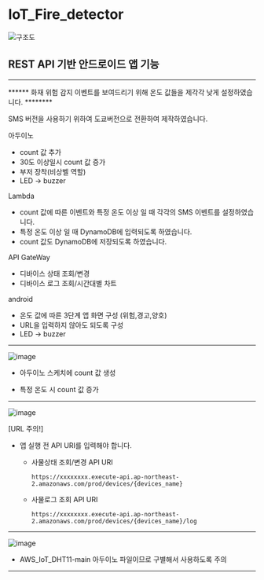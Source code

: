 


# IoT_Fire_detector


![구조도](https://user-images.githubusercontent.com/59923602/144772526-8bfcd58a-5d7b-4604-82b5-8fa39b5b525a.png)






## REST API 기반 안드로이드 앱 기능

------------------------------------------------------------------------------------------------------------
****** 화재 위험 감지 이벤트를 보여드리기 위해 온도 값들을 제각각 낮게 설정하였습니다. ********

SMS 버전을 사용하기 위하여 도쿄버전으로 전환하여 제작하였습니다.

아두이노 
- count 값 추가 
- 30도 이상일시 count 값 증가
- 부저 장착(비상벨 역할)
- LED -> buzzer

Lambda
-  count 값에 따른 이벤트와 특정 온도 이상 일 때 각각의 SMS 이벤트를 설정하였습니다.
-  특정 온도 이상 일 때 DynamoDB에 입력되도록 하였습니다.
-  count 값도 DynamoDB에 저장되도록 하였습니다.

API GateWay
-  디바이스 상태 조회/변경
-  디바이스 로그 조회/시간대별 차트


android
- 온도 값에 따른 3단계 앱 화면 구성 (위험,경고,양호)
-  URL을 입력하지 않아도 되도록 구성
-  LED -> buzzer

------------------------------------------------------------------------------------------------------------



![image](https://user-images.githubusercontent.com/59923602/144698108-a667c31b-439f-42c5-a2e4-8ee21cfe705e.png)


- 아두이노 스케치에 count 값 생성

- 특정 온도 시 count 값 증가

------------------------------------------------------------------------------------------------------------
![image](https://user-images.githubusercontent.com/59923602/144698283-73d32d72-80fc-4279-8b48-81aa49db336a.png)

 [URL 주의!]
- 앱 실행 전 API URI를 입력해야 합니다.

	
	- 사물상태 조회/변경 API URI

		```
		https://xxxxxxxx.execute-api.ap-northeast-2.amazonaws.com/prod/devices/{devices_name}
		```	
	
	- 사물로그 조회 API URI

		```
		https://xxxxxxxx.execute-api.ap-northeast-2.amazonaws.com/prod/devices/{devices_name}/log
		```	
		
		
------------------------------------------------------------------------------------------------------------

![image](https://user-images.githubusercontent.com/59923602/144740464-c0175f7c-2a51-4156-bdf1-20fc18045079.png)


- AWS_IoT_DHT11-main  아두이노 파일이므로 구별해서 사용하도록 주의

------------------------------------------------------------------------------------------------------------





